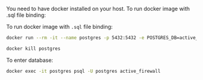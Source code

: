 You need to have docker installed on your host.
To run docker image with .sql file binding:

To run docker image with `.sql` file binding:


```bash
docker run --rm -it --name postgres -p 5432:5432 -e POSTGRES_DB=active_firewall -e POSTGRES_PASSWORD=postgres -v $(pwd)/entry-points/db.sql:/docker-entrypoint-initdb.d/db.sql -d postgres
```

```bash
docker kill postgres
```

To enter database:

```bash
docker exec -it postgres psql -U postgres active_firewall
```
